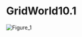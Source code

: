 # GridWorld10.1

![Figure_1](https://github.com/psmalz12/GridWorld10.1/assets/144242023/ad21cde4-c20f-49d0-86ca-2745e9ed19ab)
